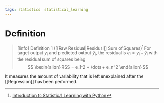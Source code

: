 ```yaml
---
tags: statistics, statistical_learning
---
```


# Definition

> [!info] Definition 1 ([[Raw Residual|Residual]] Sum of Squares)[^1]
> For target output $y_i$ and predicted output $\hat{y}_i$, the residual is $e_i = y_i - \hat{y}_i$ with the residual sum of squares being
> $$
> \begin{align}
> RSS = e_1^2 + \dots + e_n^2
> \end{align}
> $$

It measures the amount of variability that is left unexplained after the [[Regression]] has been performed.

[^1]: [Introduction to Statistical Learning with Python](zotero://open-pdf/library/items/9JTAJ2JI?page=80)